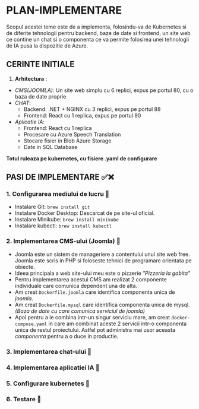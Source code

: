 # PLAN-IMPLEMENTARE

Scopul acestei teme este de a implementa, folosindu-va de Kubernetes si de diferite tehnologii pentru backend, baze de date si frontend, un site web ce contine un chat si o componenta ce va permite folosirea unei tehnologii de IA pusa la dispozitie de Azure.

## CERINTE INITIALE

1. **Arhitectura** :

-   *CMS(JOOMLA)*: Un site web simplu cu 6 replici, expus pe portul 80, cu o baza de date proprie
-   *CHAT*: 
    - Backend: .NET + NGINX cu 3 replici, expus pe portul 88
    - Frontend: React cu 1 replica, expus pe portul 90
-   *Aplicatie IA*: 
    - Frontend: React cu 1 replica
    - Procesare cu Azure Speech Translation 
    - Stocare fisier in Blob Azure Storage 
    - Date in SQL Database

**Totul ruleaza pe kubernetes, cu fisiere .yaml de configurare**

## PASI DE IMPLEMENTARE ✅❌
     
      

### 1. Configurarea mediului de lucru 📌

- Instalare Git: `brew install git`
- Instalare Docker Desktop: Descarcat de pe site-ul oficial.
- Instalare Minikube: `brew install minikube`
- Instalare kubectl: `brew install kubectl`

### 2. Implementarea CMS-ului (Joomla) 📌

- Joomla este un sistem de manageriere a contentului unui site web free. Joomla este scris in PHP si foloseste tehnici de programare orientata pe obiecte.
- Ideea principala a web site-ului meu este o pizzerie *"Pizzeria la gabita"*
- Pentru implementarea acestui CMS am realizat 2 componente individuale care comunica dependent una de alta. 
- Am creat `Dockerfile.joomla` care identifica componenta unica de *joomla*.
- Am creat `Dockerfile.mysql` care identifica componenta unica de mysql. *(Baza de date cu care comunica serviciul de joomla)*
- Apoi pentru a le combina intr-un singur serviciu mare, am creat `docker-compose.yaml` in care am combinat aceste 2 servicii intr-o componenta unica de restul proiectului. Astfel pot administra mai usor aceasta *componenta* pentru a o duce in productie.



### 3. Implementarea chat-ului 📌
### 4. Implementarea aplicatiei IA 📌
### 5. Configurare kubernetes 📌
### 6. Testare 📌